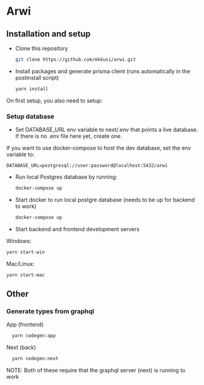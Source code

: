 # Arwi

## Installation and setup

- Clone this repository

  ```bash
  git clone https://github.com/ekkusi/arwi.git
  ```

- Install packages and generate prisma client (runs automatically in the postinstall script)

  ```bash
  yarn install
  ```

On first setup, you also need to setup:

### Setup database

- Set DATABASE_URL env variable to next/.env that points a live database. If there is no .env file here yet, create one.

If you want to use docker-compose to host the dev database, set the env variable to:

```
DATABASE_URL=postgresql://user:password@localhost:5432/arwi
```

- Run local Postgres database by running:

  ```bash
  docker-compose up
  ```


- Start docker to run local postgre database (needs to be up for backend to work)

  ```bash
  docker-compose up
  ```

- Start backend and frontend development servers
  
Windows:

  ```bash
  yarn start-win
  ```

Mac/Linux:

  ```bash
  yarn start-mac
  ```

## Other

### Generate types from graphql

App (frontend)

```bash
  yarn codegen:app
```

Next (back)

```bash
  yarn codegen:next
```

NOTE: Both of these require that the graphql server (next) is running to work